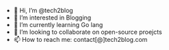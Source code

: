 - 👋 Hi, I’m @tech2blog
- 👀 I’m interested in Blogging
- 🌱 I’m currently learning Go lang
- 💞️ I’m looking to collaborate on open-source proejcts
- 📫 How to reach me: contact[@]tech2blog.com

<!---
tech2blog/tech2blog is a ✨ special ✨ repository because its `README.md` (this file) appears on your GitHub profile.
You can click the Preview link to take a look at your changes.
--->
